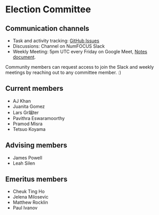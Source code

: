 # Election Committee

## Communication channels

* Task and activity tracking: [GitHub Issues](https://github.com/numfocus/elections/issues)
* Discussions: Channel on NumFOCUS Slack
* Weekly Meeting: 5pm UTC every Friday on Google Meet, [Notes document](https://docs.google.com/document/d/1zEYZfbOug2xMzvKTQ-1txtrgj-5-FOslle7Dd2RBzOM/edit#heading=h.lb4hte78frnp).

Community members can request access to join the Slack and weekly meetings by reaching out to any committee member. :)


## Current members

* AJ Khan
* Juanita Gomez
* Lars Gr端ter
* Pavithra Eswaramoorthy
* Pramod Misra
* Tetsuo Koyama

## Advising members

* James Powell
* Leah Silen

## Emeritus members

* Cheuk Ting Ho
* Jelena Milosevic
* Matthew Rocklin
* Paul Ivanov
